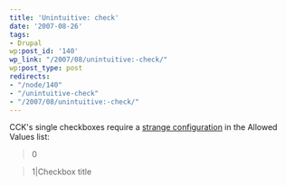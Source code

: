 ```yaml
---
title: 'Unintuitive: check'
date: '2007-08-26'
tags:
- Drupal
wp:post_id: '140'
wp_link: "/2007/08/unintuitive:-check/"
wp:post_type: post
redirects:
- "/node/140"
- "/unintuitive-check"
- "/2007/08/unintuitive:-check/"
---
```


CCK's single checkboxes require a [strange configuration](http://drupal.org/node/120377) in the Allowed Values list:

>

> 0

> 1|Checkbox title

>
